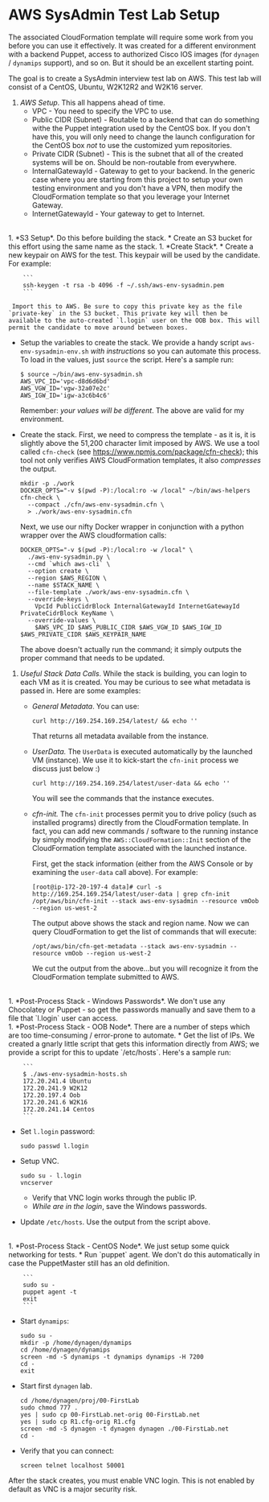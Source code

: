 # AWS SysAdmin Test Lab Setup

The associated CloudFormation template will require some work from you before you can use it effectively. It was created for a different environment with a backend Puppet, access to authorized Cisco IOS images (for `dynagen` / `dynamips` support), and so on. But it should be an excellent starting point.

The goal is to create a SysAdmin interview test lab on AWS. This test lab will consist of a CentOS, Ubuntu, W2K12R2 and W2K16 server.

1. *AWS Setup*. This all happens ahead of time.
   * VPC - You need to specify the VPC to use.
   * Public CIDR (Subnet) - Routable to a backend that can do something withe the Puppet integration used by the CentOS box. If you don't have this, you will only need to change the launch configuration for the CentOS box *not* to use the customized yum repositories.
   * Private CIDR (Subnet) - This is the subnet that all of the created systems will be on. Should be non-routable from everywhere.
   * InternalGatewayId - Gateway to get to your backend. In the generic case where you are starting from this project to setup your own testing environment and you don't have a VPN, then modify the CloudFormation template so that you leverage your Internet Gateway.
   * InternetGatewayId - Your gateway to get to Internet.
<br />
1. *S3 Setup*. Do this before building the stack.
   * Create an S3 bucket for this effort using the same name as the stack.
1. *Create Stack*.
   * Create a new keypair on AWS for the test. This keypair will be used by the candidate. For example:

        ```
        ssh-keygen -t rsa -b 4096 -f ~/.ssh/aws-env-sysadmin.pem
        ```

     Import this to AWS. Be sure to copy this private key as the file `private-key` in the S3 bucket. This private key will then be available to the auto-created `l.login` user on the OOB box. This will permit the candidate to move around between boxes.
   * Setup the variables to create the stack. We provide a handy script `aws-env-sysadmin-env.sh` *with instructions* so you can automate this process.
     To load in the values, just `source` the script. Here's a sample run:

        ```
        $ source ~/bin/aws-env-sysadmin.sh
        AWS_VPC_ID='vpc-d8d6d6bd'
        AWS_VGW_ID='vgw-32a07e2c'
        AWS_IGW_ID='igw-a3c6b4c6'
        ```
     Remember: *your values will be different*. The above are valid for my environment.
   * Create the stack. First, we need to compress the template - as it is, it is slightly above the 51,200 character limit imposed by AWS. We use a tool called `cfn-check` (see https://www.npmjs.com/package/cfn-check); this tool not only verifies AWS CloudFormation templates, it also *compresses* the output.

        ```
        mkdir -p ./work
        DOCKER_OPTS="-v $(pwd -P):/local:ro -w /local" ~/bin/aws-helpers cfn-check \
          --compact ./cfn/aws-env-sysadmin.cfn \
          > ./work/aws-env-sysadmin.cfn
        ```
        Next, we use our nifty Docker wrapper in conjunction with a python wrapper over the AWS cloudformation calls:

        ```
        DOCKER_OPTS="-v $(pwd -P):/local:ro -w /local" \
          ./aws-env-sysadmin.py \
          --cmd `which aws-cli` \
          --option create \
          --region $AWS_REGION \
          --name $STACK_NAME \
          --file-template ./work/aws-env-sysadmin.cfn \
          --override-keys \
            VpcId PublicCidrBlock InternalGatewayId InternetGatewayId PrivateCidrBlock KeyName \
          --override-values \
            $AWS_VPC_ID $AWS_PUBLIC_CIDR $AWS_VGW_ID $AWS_IGW_ID $AWS_PRIVATE_CIDR $AWS_KEYPAIR_NAME
        ```
        The above doesn't actually run the command; it simply outputs the proper command that needs to be updated.
1. *Useful Stack Data Calls*. While the stack is building, you can login to each VM as it is created. You may be curious to see what metadata is passed in. Here are some examples:

   * _General Metadata_. You can use:
   
       ```
       curl http://169.254.169.254/latest/ && echo ''
       ```
       That returns all metadata available from the instance.
   * _UserData._ The `UserData` is executed automatically by the launched VM (instance). We use it to kick-start the `cfn-init` process we discuss just below :)
   
       ```
       curl http://169.254.169.254/latest/user-data && echo ''
       ```
     You will see the commands that the instance executes.
   * _cfn-init._ The `cfn-init` processes permit you to drive policy (such as installed programs) directly from the CloudFormation template. In fact, you can add new commands / software to the running instance by simply modifying the `AWS::CloudFormation::Init` section of the CloudFormation template associated with the launched instance.

     First, get the stack information (either from the AWS Console or by examining the `user-data` call above). For example:
   
       ```
       [root@ip-172-20-197-4 data]# curl -s http://169.254.169.254/latest/user-data | grep cfn-init
       /opt/aws/bin/cfn-init --stack aws-env-sysadmin --resource vmOob --region us-west-2
       ```
     The output above shows the stack and region name. Now we can query CloudFormation to get the list of commands that will execute:
   
       ```
       /opt/aws/bin/cfn-get-metadata --stack aws-env-sysadmin --resource vmOob --region us-west-2
       ```
     We cut the output from the above...but you will recognize it from the CloudFormation template submitted to AWS.
<br />
1. *Post-Process Stack - Windows Passwords*. We don't use any Chocolatey or Puppet - so get the passwords manually and save them to a file that `l.login` user can access.
<br />
1. *Post-Process Stack - OOB Node*. There are a number of steps which are too time-consuming / error-prone to automate.
   * Get the list of IPs. We created a gnarly little script that gets this information directly from AWS; we provide a script for this to update `/etc/hosts`. Here's a sample run:

        ```
        $ ./aws-env-sysadmin-hosts.sh
        172.20.241.4 Ubuntu
        172.20.241.9 W2K12
        172.20.197.4 Oob
        172.20.241.6 W2K16
        172.20.241.14 Centos
        ```
   * Set `l.login` password:

        ```
        sudo passwd l.login
        ```
   * Setup VNC.

        ```
        sudo su - l.login
        vncserver
        ```
     * Verify that VNC login works through the public IP.
     * *While are in the login*, save the Windows passwords.
   * Update `/etc/hosts`. Use the output from the script above.
<br />
1. *Post-Process Stack - CentOS Node*. We just setup some quick networking for tests.
   * Run `puppet` agent. We don't do this automatically in case the PuppetMaster still has an old definition.

        ```
        sudo su -
        puppet agent -t
        exit
        ```
   * Start `dynamips`:

        ```
        sudo su -
        mkdir -p /home/dynagen/dynamips
        cd /home/dynagen/dynamips
        screen -md -S dynamips -t dynamips dynamips -H 7200
        cd -
        exit
        ```
   * Start first `dynagen` lab.

        ```
        cd /home/dynagen/proj/00-FirstLab
        sudo chmod 777 .
        yes | sudo cp 00-FirstLab.net-orig 00-FirstLab.net
        yes | sudo cp R1.cfg-orig R1.cfg
        screen -md -S dynagen -t dynagen dynagen ./00-FirstLab.net
        cd -
        ```
   * Verify that you can connect:

        ```
        screen telnet localhost 50001
        ```

After the stack creates, you must enable VNC login. This is not enabled by default as VNC is a major security risk.

